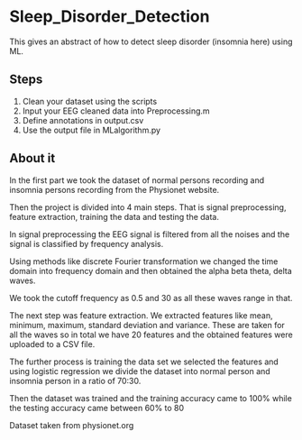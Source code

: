 # Sleep_Disorder_Detection
This gives an abstract of how to detect sleep disorder (insomnia here) using ML.


## Steps
1. Clean your dataset using the scripts
2. Input your EEG cleaned data into Preprocessing.m 
3. Define annotations in output.csv
4. Use the output file in MLalgorithm.py

## About it

In the first part we took the dataset of normal persons recording and insomnia persons recording from the Physionet website.

Then the project is divided into 4 main steps. That is signal preprocessing, feature extraction, training the data and testing the data.

In signal preprocessing the EEG signal is filtered from all the noises and the signal is classified by frequency analysis.

Using methods like discrete Fourier transformation we changed the time domain into frequency domain and then obtained the alpha beta theta, delta waves.

We took the cutoff frequency as 0.5 and 30 as all these waves range in that.

The next step was feature extraction. We extracted features like mean, minimum, maximum, standard deviation and variance. These are taken for all the waves so in total we have 20 features and the obtained features were uploaded to a CSV file.

The further process is training the data set we selected the features and using logistic regression we divide the dataset into normal person and insomnia person in a ratio of 70:30.

Then the dataset was trained and the training accuracy came to 100% while the testing accuracy came between 60% to 80

Dataset taken from physionet.org
